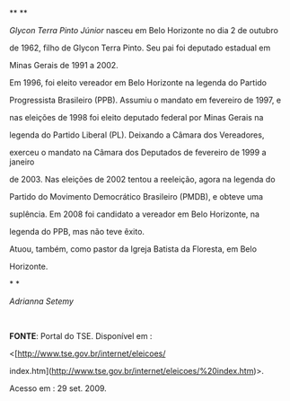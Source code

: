 

** **



*Glycon Terra Pinto Júnior* nasceu em Belo Horizonte no dia 2 de outubro

de 1962, filho de Glycon Terra Pinto. Seu pai foi deputado estadual em

Minas Gerais de 1991 a 2002.



Em 1996, foi eleito vereador em Belo Horizonte na legenda do Partido

Progressista Brasileiro (PPB). Assumiu o mandato em fevereiro de 1997, e

nas eleições de 1998 foi eleito deputado federal por Minas Gerais na

legenda do Partido Liberal (PL). Deixando a Câmara dos Vereadores,

exerceu o mandato na Câmara dos Deputados de fevereiro de 1999 a janeiro

de 2003. Nas eleições de 2002 tentou a reeleição, agora na legenda do

Partido do Movimento Democrático Brasileiro (PMDB), e obteve uma

suplência. Em 2008 foi candidato a vereador em Belo Horizonte, na

legenda do PPB, mas não teve êxito.



Atuou, também, como pastor da Igreja Batista da Floresta, em Belo

Horizonte.



* *



*Adrianna Setemy*



 



**FONTE**: Portal do TSE. Disponível em :

\<[http://www.tse.gov.br/internet/eleicoes/

index.htm](http://www.tse.gov.br/internet/eleicoes/%20index.htm)\>.

Acesso em : 29 set. 2009.



 

